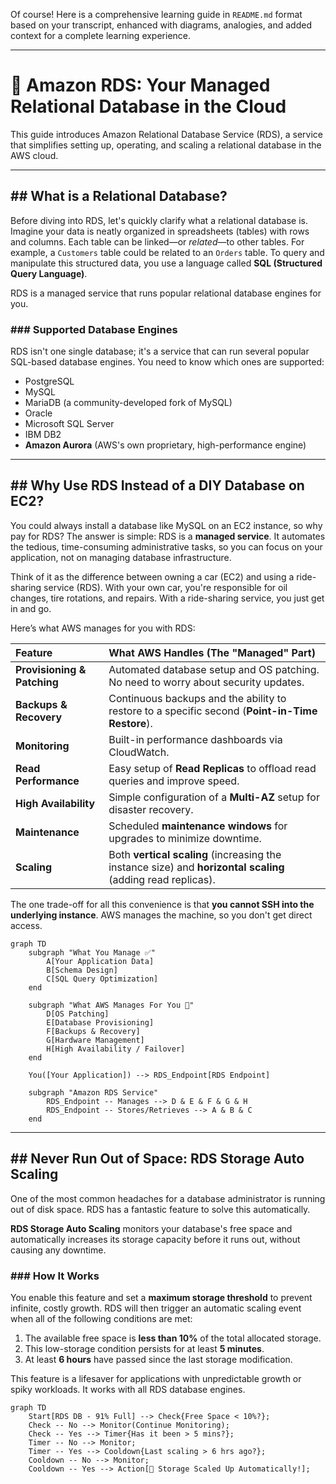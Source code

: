 Of course\! Here is a comprehensive learning guide in `README.md` format based on your transcript, enhanced with diagrams, analogies, and added context for a complete learning experience.

-----

# 💾 Amazon RDS: Your Managed Relational Database in the Cloud

This guide introduces Amazon Relational Database Service (RDS), a service that simplifies setting up, operating, and scaling a relational database in the AWS cloud.

-----

## \#\# What is a Relational Database?

Before diving into RDS, let's quickly clarify what a relational database is. Imagine your data is neatly organized in spreadsheets (tables) with rows and columns. Each table can be linked—or *related*—to other tables. For example, a `Customers` table could be related to an `Orders` table. To query and manipulate this structured data, you use a language called **SQL (Structured Query Language)**.

RDS is a managed service that runs popular relational database engines for you.

### \#\#\# Supported Database Engines

RDS isn't one single database; it's a service that can run several popular SQL-based database engines. You need to know which ones are supported:

  * PostgreSQL
  * MySQL
  * MariaDB (a community-developed fork of MySQL)
  * Oracle
  * Microsoft SQL Server
  * IBM DB2
  * **Amazon Aurora** (AWS's own proprietary, high-performance engine)

-----

## \#\# Why Use RDS Instead of a DIY Database on EC2?

You could always install a database like MySQL on an EC2 instance, so why pay for RDS? The answer is simple: RDS is a **managed service**. It automates the tedious, time-consuming administrative tasks, so you can focus on your application, not on managing database infrastructure.

Think of it as the difference between owning a car (EC2) and using a ride-sharing service (RDS). With your own car, you're responsible for oil changes, tire rotations, and repairs. With a ride-sharing service, you just get in and go.

Here’s what AWS manages for you with RDS:

| Feature | What AWS Handles (The "Managed" Part) |
| :--- | :--- |
| **Provisioning & Patching** | Automated database setup and OS patching. No need to worry about security updates. |
| **Backups & Recovery** | Continuous backups and the ability to restore to a specific second (**Point-in-Time Restore**). |
| **Monitoring** | Built-in performance dashboards via CloudWatch. |
| **Read Performance** | Easy setup of **Read Replicas** to offload read queries and improve speed. |
| **High Availability** | Simple configuration of a **Multi-AZ** setup for disaster recovery. |
| **Maintenance** | Scheduled **maintenance windows** for upgrades to minimize downtime. |
| **Scaling** | Both **vertical scaling** (increasing the instance size) and **horizontal scaling** (adding read replicas). |

The one trade-off for all this convenience is that **you cannot SSH into the underlying instance**. AWS manages the machine, so you don't get direct access.

```mermaid
graph TD
    subgraph "What You Manage ✅"
        A[Your Application Data]
        B[Schema Design]
        C[SQL Query Optimization]
    end

    subgraph "What AWS Manages For You 🤖"
        D[OS Patching]
        E[Database Provisioning]
        F[Backups & Recovery]
        G[Hardware Management]
        H[High Availability / Failover]
    end

    You([Your Application]) --> RDS_Endpoint[RDS Endpoint]

    subgraph "Amazon RDS Service"
        RDS_Endpoint -- Manages --> D & E & F & G & H
        RDS_Endpoint -- Stores/Retrieves --> A & B & C
    end
```

-----

## \#\# Never Run Out of Space: RDS Storage Auto Scaling

One of the most common headaches for a database administrator is running out of disk space. RDS has a fantastic feature to solve this automatically.

**RDS Storage Auto Scaling** monitors your database's free space and automatically increases its storage capacity before it runs out, without causing any downtime.

### \#\#\# How It Works

You enable this feature and set a **maximum storage threshold** to prevent infinite, costly growth. RDS will then trigger an automatic scaling event when all of the following conditions are met:

1.  The available free space is **less than 10%** of the total allocated storage.
2.  This low-storage condition persists for at least **5 minutes**.
3.  At least **6 hours** have passed since the last storage modification.

This feature is a lifesaver for applications with unpredictable growth or spiky workloads. It works with all RDS database engines.

```mermaid
graph TD
    Start[RDS DB - 91% Full] --> Check{Free Space < 10%?};
    Check -- No --> Monitor(Continue Monitoring);
    Check -- Yes --> Timer{Has it been > 5 mins?};
    Timer -- No --> Monitor;
    Timer -- Yes --> Cooldown{Last scaling > 6 hrs ago?};
    Cooldown -- No --> Monitor;
    Cooldown -- Yes --> Action[🚀 Storage Scaled Up Automatically!];
```